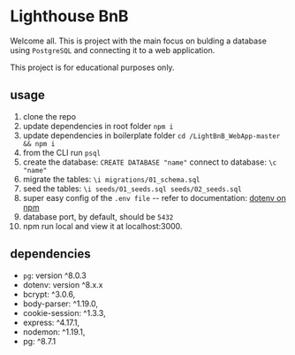 # Lighthouse BnB

Welcome all. This is project with the main focus on bulding a database using `PostgreSQL` and connecting it to a web application.

This project is for educational purposes only.

## usage

1. clone the repo
1. update dependencies in root folder `npm i`
1. update dependencies in boilerplate folder `cd /LightBnB_WebApp-master && npm i`
1. from the CLI run `psql`
1. create the database: `CREATE DATABASE "name"`
  connect to database: `\c "name"`
1. migrate the tables: `\i migrations/01_schema.sql`
1. seed the tables: `\i seeds/01_seeds.sql seeds/02_seeds.sql`
1. super easy config of the `.env file` -- refer to documentation: [dotenv on npm](https://www.npmjs.com/package/dotenv)
1. database port, by default, should be `5432`
1. npm run local and view it at localhost:3000.

## dependencies

- `pg`: version ^8.0.3
- dotenv: version ^8.x.x
- bcrypt: ^3.0.6,
- body-parser: ^1.19.0,
- cookie-session: ^1.3.3,
- express: ^4.17.1,
- nodemon: ^1.19.1,
- pg: ^8.7.1
